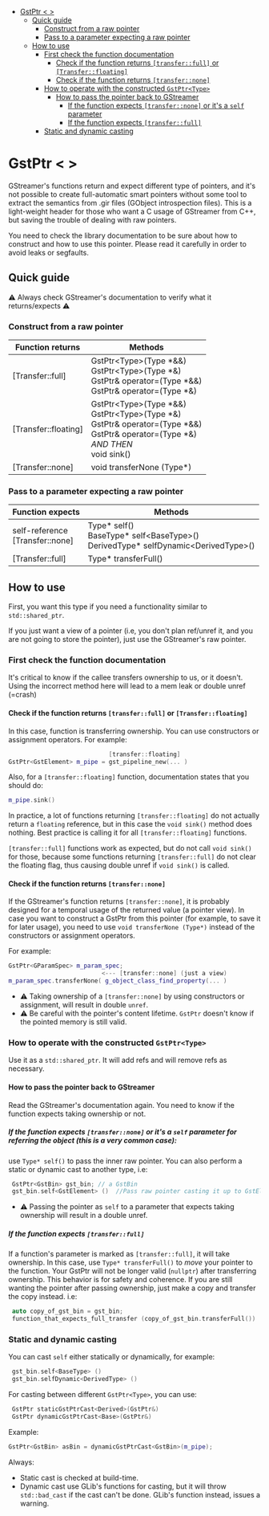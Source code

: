 - [GstPtr < >](#gstptr--)
  - [Quick guide](#quick-guide)
    - [Construct from a raw pointer](#construct-from-a-raw-pointer)
    - [Pass to a parameter expecting a raw pointer](#pass-to-a-parameter-expecting-a-raw-pointer)
  - [How to use](#how-to-use)
    - [First check the function documentation](#first-check-the-function-documentation)
      - [Check if the function returns `[transfer::full]` or `[Transfer::floating]`](#check-if-the-function-returns-transferfull-or-transferfloating)
      - [Check if the function returns `[transfer::none]`](#check-if-the-function-returns-transfernone)
    - [How to operate with the constructed `GstPtr<Type>`](#how-to-operate-with-the-constructed-gstptrtype)
      - [How to pass the pointer back to GStreamer](#how-to-pass-the-pointer-back-to-gstreamer)
        - [If the function expects `[transfer::none]` or it's a `self` parameter](#if-the-function-expects-transfernone-or-its--a--self-parameter-for-referring-the-object-this-is-a-very-common-case)
        - [If the function expects `[transfer::full]`](#if-the-function-expects-transferfull)
    - [Static and dynamic casting](#static-and-dynamic-casting)

# GstPtr < >

GStreamer's functions return and expect different type of pointers, and it's not
possible to create full-automatic smart pointers without some tool to extract
the semantics from .gir files (GObject introspection files).
This is a light-weight header for those who want a C usage of GStreamer
from C++, but saving the trouble of dealing with raw pointers.

You need to check the library documentation to be sure about how to construct
and how to use this pointer.
Please read it carefully in order to avoid leaks or segfaults.

##  Quick guide


 ⚠  Always check GStreamer's documentation to verify what it returns/expects  ⚠ 


 ### Construct from a raw pointer
 
 | Function returns     | Methods                                                                                                                                       |
|----------------------|-----------------------------------------------------------------------------------------------------------------------------------------------|
 | [Transfer::full]     | GstPtr\<Type\>(Type *&&)<br>GstPtr\<Type\>(Type *&)<br>GstPtr& operator=(Type *&&)<br>GstPtr& operator=(Type *&)                              |
 | [Transfer::floating] | GstPtr\<Type\>(Type *&&)<br>GstPtr\<Type\>(Type *&)<br>GstPtr& operator=(Type *&&)<br>GstPtr& operator=(Type *&)<br>*AND THEN*<br>void sink() |
 | [Transfer::none]     | void transferNone (Type*)                                                                                                                     |
 
 ###  Pass to a parameter expecting a raw pointer


| Function expects                    | Methods                                                                                   |
|-------------------------------------|-------------------------------------------------------------------------------------------|
| self-reference<br> [Transfer::none] | Type* self()<br>BaseType* self\<BaseType\>()<br>DerivedType* selfDynamic\<DerivedType\>() |
| [Transfer::full]                    | Type* transferFull()                                                                      |


## How to use

First, you want this type if you need a functionality similar to `std::shared_ptr`.

If you just want a view of a pointer (i.e, you don't plan ref/unref it, and you
are not going to store the pointer), just use the GStreamer's raw pointer.

### First check the function documentation

It's critical to know if the callee transfers ownership to us, or it doesn't.
Using the incorrect method here will lead to a mem leak or double unref (=crash)

####  Check if the function returns `[transfer::full]` or `[Transfer::floating]`

In this case, function is transferring ownership. You can use
constructors or assignment operators. For example:
```C++
                            [transfer::floating]
GstPtr<GstElement> m_pipe = gst_pipeline_new(... )
```

Also, for a `[transfer::floating]` function, documentation states that
you should do:

```C++
m_pipe.sink()
```

In practice, a lot of functions returning `[transfer::floating]` do not actually
return a `floating` reference, but in this case the `void sink()` method does nothing.
Best practice is calling it for all `[transfer::floating]` functions.

`[transfer::full]` functions work as expected, but do not call `void sink()` for
those, because some functions returning `[transfer::full]` do not clear the
floating flag, thus causing double unref if `void sink()` is called.


####  Check if the function returns `[transfer::none]`

If the GStreamer's function returns `[transfer::none]`, it is probably designed
for a temporal usage of the returned value (a pointer view).
In case you want to construct a GstPtr from this pointer (for example, to save
it for later usage), you need to use `void transferNone (Type*)` instead of the
constructors or assignment operators.

For example:

```c++
GstPtr<GParamSpec> m_param_spec;
                          <--- [transfer::none] (just a view)
m_param_spec.transferNone( g_object_class_find_property(... )
```

- ⚠ Taking ownership of a `[transfer::none]` by using constructors or assignment,
will result in double `unref`.
- ⚠ Be careful with the pointer's content lifetime. `GstPtr` doesn't know if the
pointed memory is still valid.

###  How to operate with the constructed `GstPtr<Type>`
Use it as a `std::shared_ptr`. It will add refs and will remove refs as necessary.

#### How to pass the pointer back to GStreamer
Read the GStreamer's documentation again. You need to know if the function
expects taking ownership or not.

##### If the function expects `[transfer::none]` or it's  a  `self` parameter for referring the object (this is a very common case):

use `Type* self()` to pass the inner raw pointer. You can also
perform a static or dynamic cast to another type, i.e:

```c++
 GstPtr<GstBin> gst_bin; // a GstBin
 gst_bin.self<GstElement> ()  //Pass raw pointer casting it up to GstElement
 ```

- ⚠ Passing the pointer as `self` to a parameter that expects taking ownership
  will result in a double unref.


##### If the function expects `[transfer::full]`

If a function's parameter is marked as `[transfer::full]`, it will take ownership.
In this case, use `Type* transferFull()` to _move_ your pointer to
the function.
Your GstPtr will not be longer valid (`nullptr`) after transferring ownership.
This behavior is for safety and coherence.
If you are still wanting the pointer after passing ownership, just make a copy
and transfer the copy instead. i.e:

```c++
 auto copy_of_gst_bin = gst_bin;
 function_that_expects_full_transfer (copy_of_gst_bin.transferFull())
```

###  Static and dynamic casting

You can cast `self` either statically or dynamically, for example:

```c++
 gst_bin.self<BaseType> ()
 gst_bin.selfDynamic<DerivedType> ()
```

For casting between different `GstPtr<Type>`, you can use:

```c++
 GstPtr staticGstPtrCast<Derived>(GstPtr&)
 GstPtr dynamicGstPtrCast<Base>(GstPtr&)
``` 

Example:

```c++
GstPtr<GstBin> asBin = dynamicGstPtrCast<GstBin>(m_pipe);
```

Always:
 
 * Static cast is checked at build-time.
 * Dynamic cast use GLib's functions for casting, but it will throw `std::bad_cast`
 if the cast can't be done. GLib's function instead, issues a warning.


